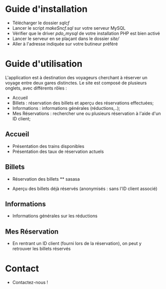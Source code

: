 # Guide d'installation

* Télécharger le dossier *sqlcf*
* Lancer le script *makeSncf.sql* sur votre serveur MySQL
* Vérifier que le driver *pdo_mysql* de votre installation PHP est bien activé
* Lancer le serveur en se plaçant dans le dossier *site/*
* Aller à l'adresse indiquée sur votre butineur préféré


# Guide d'utilisation

L'application est à destination des voyageurs cherchant à réserver un voyage entre deux gares distinctes.
Le site est composé de plusieurs onglets, avec différents rôles :

* Accueil 
* Billets : réservation des billets et aperçu des réservations effectuées;
* Informations : informations générales (réductions,..);
* Mes Réservations : rechercher une ou plusieurs réservation à l'aide d'un ID client;

## Accueil

* Présentation des trains disponibles 
* Présentation des taux de réservation actuels

## Billets

* Réservation des billets
** sasasa

* Aperçu des billets déjà réservés (anonymisés : sans l'ID client associé)

## Informations

* Informations générales sur les réductions

## Mes Réservation

* En rentrant un ID client (fourni lors de la réservation), on peut y retrouver les billets réservés

# Contact

* Contactez-nous !



